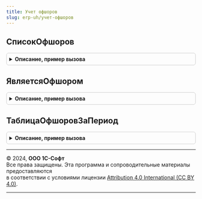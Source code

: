 ```yaml
---
title: Учет офшоров
slug: erp-uh/учет-офшоров
---
```



## СписокОфшоров
<details style="margin: 1em 0; padding: 0.5em; border: 1px solid #ccc; border-radius: 6px;">

<summary style="font-weight: bold; cursor: pointer;">Описание, пример вызова</summary>

```bsl

Функция СписокОфшоров(Знач ДатаЗапроса) Экспорт
```

Пример вызова
```bsl
Результат = УчетОфшоров.СписокОфшоров(ДатаЗапроса) 
```
</details>

## ЯвляетсяОфшором
<details style="margin: 1em 0; padding: 0.5em; border: 1px solid #ccc; border-radius: 6px;">

<summary style="font-weight: bold; cursor: pointer;">Описание, пример вызова</summary>

```bsl

Функция ЯвляетсяОфшором(Знач ДатаЗапроса, Страна) Экспорт
```

Пример вызова
```bsl
Результат = УчетОфшоров.ЯвляетсяОфшором(ДатаЗапроса, Страна) 
```
</details>

## ТаблицаОфшоровЗаПериод
<details style="margin: 1em 0; padding: 0.5em; border: 1px solid #ccc; border-radius: 6px;">

<summary style="font-weight: bold; cursor: pointer;">Описание, пример вызова</summary>

```bsl

// Получение таблицы значений офшоров за заданный период
// Если страна хотя бы один день была офшором в этот период, то она попадет в результат
//
// Параметры:
//  ДатаНачалаПериода - Дата - дата начала периода проверки действия офшорных территорий
//  ДатаКонцаПериода - Дата - дата конца периода проверки действия офшорных территорий
//
// Возвращаемое значение:
//  - ТаблицаЗначений
//		- Колонки:
//			СтранаРегистрации - СправочникСсылка.СтраныМира
//			ДатаНачалаДействияОфшора - Дата
//			ДатаОкончанияДействияОфшора - Дата
Функция ТаблицаОфшоровЗаПериод(Знач ДатаНачалаПериода, Знач ДатаКонцаПериода) Экспорт
```

Пример вызова
```bsl
Результат = УчетОфшоров.ТаблицаОфшоровЗаПериод(ДатаНачалаПериода, ДатаКонцаПериода) 
```
</details>

---

© 2024, **ООО 1С-Софт**  
Все права защищены. Эта программа и сопроводительные материалы предоставляются  
в соответствии с условиями лицензии [Attribution 4.0 International (CC BY 4.0)](https://creativecommons.org/licenses/by/4.0/legalcode).

---
